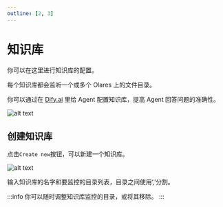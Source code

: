 ```yaml
---
outline: [2, 3]
---
```


# 知识库

你可以在这里进行知识库的配置。

每个知识库都会监听一个或多个 Olares 上的文件目录。

你可以通过在 [Dify.ai](../dify.md) 里给 Agent 配置知识库，提高 Agent 回答问题的准确性。

![alt text](/images/how-to/olares/knowledge_base.png)

## 创建知识库

点击`Create new`按钮，可以新建一个知识库。

![alt text](/images/how-to/olares/knowledge_create_new.png)

输入知识库的名字和要监控的目录列表，目录之间使用‘,’分割。

:::info
你可以随时调整知识库监控的目录，或将其移除。
:::
